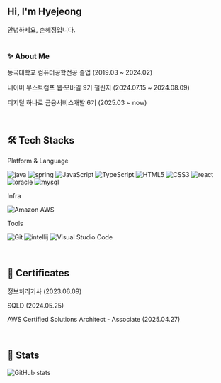 ## Hi, I'm Hyejeong
안녕하세요, 손혜정입니다. <br><br>

### ✨ About Me
동국대학교 컴퓨터공학전공 졸업 (2019.03 ~ 2024.02)

네이버 부스트캠프 웹·모바일 9기 챌린지 (2024.07.15 ~ 2024.08.09)

디지털 하나로 금융서비스개발 6기 (2025.03 ~ now)

<br>

## 🛠️ Tech Stacks

Platform & Language <br>

![java](https://img.shields.io/badge/Java-007396?style=for-the-badge&logo=Java&logoColor=white)
![spring](https://img.shields.io/badge/Spring-6DB33F?style=for-the-badge&logo=Spring&logoColor=white)
![JavaScript](https://img.shields.io/badge/JavaScript-F7DF1E?style=for-the-badge&logo=JavaScript&logoColor=white)
![TypeScript](https://img.shields.io/badge/TypeScript-3178C6.svg?&style=for-the-badge&logo=TypeScript&logoColor=white)
![HTML5](https://img.shields.io/badge/HTML5-E34F26.svg?&style=for-the-badge&logo=HTML5&logoColor=white)
![CSS3](https://img.shields.io/badge/CSS3-1572B6.svg?&style=for-the-badge&logo=CSS3&logoColor=white)
![react](https://img.shields.io/badge/React-61DAFB?style=for-the-badge&logo=React&logoColor=white)
![oracle](https://img.shields.io/badge/Oracle-F80000?style=for-the-badge&logo=Oracle&logoColor=white)
![mysql](https://img.shields.io/badge/MySQL-4479A1?style=for-the-badge&logo=MySQL&logoColor=white)

Infra <br>

![Amazon AWS](https://img.shields.io/badge/Amazon_AWS-232F3E?style=for-the-badge&logo=amazon-aws&logoColor=white)

Tools <br>

![Git](https://img.shields.io/badge/Git-F05032.svg?&style=for-the-badge&logo=Git&logoColor=white)
![intellij](https://img.shields.io/badge/IntelliJ_IDEA-000000.svg?style=for-the-badge&logo=intellij-idea&logoColor=white)
![Visual Studio Code](https://img.shields.io/badge/Visual%20Studio%20Code-007ACC.svg?&style=for-the-badge&logo=Visual%20Studio%20Code&logoColor=white)

<br>

## 📝 Certificates

정보처리기사 (2023.06.09)

SQLD (2024.05.25)

AWS Certified Solutions Architect - Associate (2025.04.27)

<br>

## 🏅 Stats
![GitHub stats](https://github-readme-stats.vercel.app/api?username=HyejeongSon&show_icons=true&theme=transparent)

<!--
**HyejeongSon/HyejeongSon** is a ✨ _special_ ✨ repository because its `README.md` (this file) appears on your GitHub profile.

Here are some ideas to get you started:

- 🔭 I’m currently working on ...
- 🌱 I’m currently learning ...
- 👯 I’m looking to collaborate on ...
- 🤔 I’m looking for help with ...
- 💬 Ask me about ...
- 📫 How to reach me: ...
- 😄 Pronouns: ...
- ⚡ Fun fact: ...
-->
